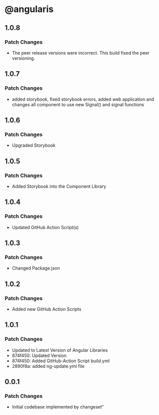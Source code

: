 # @angularis

## 1.0.8

### Patch Changes

- The peer release versions were incorrect. This build fixed the peer versioning.

## 1.0.7

### Patch Changes

- added storybook, fixed storybook errors, added web application and changes all component to use new Signal() and signal functions

## 1.0.6

### Patch Changes

- Upgraded Storybook

## 1.0.5

### Patch Changes

- Added Storybook into the Component Library

## 1.0.4

### Patch Changes

- Updated GitHub Action Script(s)

## 1.0.3

### Patch Changes

- Changed Package.json

## 1.0.2

### Patch Changes

- Added new GitHub Action Scripts

## 1.0.1

### Patch Changes

- Updated to Latest Version of Angular Libraries
- 874f450: Updated Version
- 874f450: Added GitHub-Action Script build.yml
- 2890f8a: added ng-update.yml file

## 0.0.1

### Patch Changes

- Initial codebase implemented by changeset"
